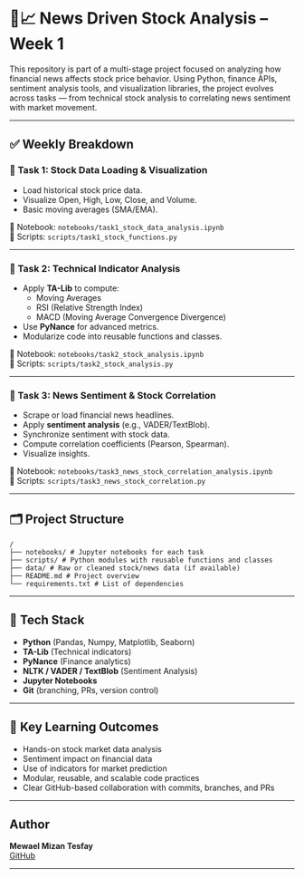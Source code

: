 # 📰📈 News Driven Stock Analysis – Week 1

This repository is part of a multi-stage project focused on analyzing how financial news affects stock price behavior. Using Python, finance APIs, sentiment analysis tools, and visualization libraries, the project evolves across tasks — from technical stock analysis to correlating news sentiment with market movement.

---

## ✅ Weekly Breakdown

### 🔹 Task 1: Stock Data Loading & Visualization
- Load historical stock price data.
- Visualize Open, High, Low, Close, and Volume.
- Basic moving averages (SMA/EMA).

📁 Notebook: `notebooks/task1_stock_data_analysis.ipynb`  
📁 Scripts: `scripts/task1_stock_functions.py`

---

### 🔹 Task 2: Technical Indicator Analysis
- Apply **TA-Lib** to compute:
  - Moving Averages
  - RSI (Relative Strength Index)
  - MACD (Moving Average Convergence Divergence)
- Use **PyNance** for advanced metrics.
- Modularize code into reusable functions and classes.

📁 Notebook: `notebooks/task2_stock_analysis.ipynb`  
📁 Scripts: `scripts/task2_stock_analysis.py`

---

### 🔹 Task 3: News Sentiment & Stock Correlation
- Scrape or load financial news headlines.
- Apply **sentiment analysis** (e.g., VADER/TextBlob).
- Synchronize sentiment with stock data.
- Compute correlation coefficients (Pearson, Spearman).
- Visualize insights.

📁 Notebook: `notebooks/task3_news_stock_correlation_analysis.ipynb`  
📁 Scripts: `scripts/task3_news_stock_correlation.py`

---

## 🗂️ Project Structure
```
/
├── notebooks/ # Jupyter notebooks for each task
├── scripts/ # Python modules with reusable functions and classes
├── data/ # Raw or cleaned stock/news data (if available)
├── README.md # Project overview
└── requirements.txt # List of dependencies
```
---

## 🧪 Tech Stack

- **Python** (Pandas, Numpy, Matplotlib, Seaborn)
- **TA-Lib** (Technical indicators)
- **PyNance** (Finance analytics)
- **NLTK / VADER / TextBlob** (Sentiment Analysis)
- **Jupyter Notebooks**
- **Git** (branching, PRs, version control)

---

## 🔑 Key Learning Outcomes

- Hands-on stock market data analysis
- Sentiment impact on financial data
- Use of indicators for market prediction
- Modular, reusable, and scalable code practices
- Clear GitHub-based collaboration with commits, branches, and PRs

---

## Author

**Mewael Mizan Tesfay**  
[GitHub](https://github.com/Mewael-EME)

---
